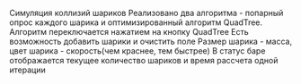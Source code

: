 Симуляция коллизий шариков
Реализовано два алгоритма - попарный опрос каждого шарика и оптимизированный алгоритм QuadTree. Алгоритм переключается нажатием на кнопку QuadTree
Есть возможность добавить шарики и очистить поле
Размер шарика - масса, цвет шарика - скорость(чем краснее, тем быстрее)
В статус баре отображается текущее количество шариков и время рассчета одной итерации
